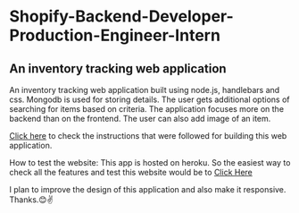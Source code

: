 # Shopify-Backend-Developer-Production-Engineer-Intern

## An inventory tracking web application
An inventory tracking web application built using node.js, handlebars and css.
Mongodb is used for storing details. The user gets additional options of searching for items based on criteria.
The application focuses more on the backend than on the frontend. 
The user can also add image of an item.

[Click here](https://docs.google.com/document/d/1z9LZ_kZBUbg-O2MhZVVSqTmvDko5IJWHtuFmIu_Xg1A/edit) to check the instructions that were followed for building this web application.

How to test the website:
 This app is hosted on heroku. So the easiest way to check all the features and test this website would be to [Click Here](https://serene-temple-60421.herokuapp.com/)

I plan to improve the design of this application and also make it responsive.
Thanks.😊✌
